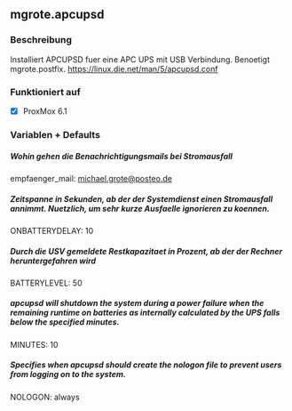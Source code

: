 ## mgrote.apcupsd

### Beschreibung
Installiert APCUPSD fuer eine APC UPS mit USB Verbindung.
Benoetigt mgrote.postfix.
https://linux.die.net/man/5/apcupsd.conf

### Funktioniert auf
- [x] ProxMox 6.1

### Variablen + Defaults
##### Wohin gehen die Benachrichtigungsmails bei Stromausfall
empfaenger_mail: michael.grote@posteo.de

##### Zeitspanne in Sekunden, ab der der Systemdienst einen Stromausfall annimmt. Nuetzlich, um sehr kurze Ausfaelle ignorieren zu koennen.
ONBATTERYDELAY: 10

##### Durch die USV gemeldete Restkapazitaet in Prozent, ab der der Rechner heruntergefahren wird
BATTERYLEVEL: 50

##### apcupsd will shutdown the system during a power failure when the remaining runtime on batteries as internally calculated by the UPS falls below the specified minutes.
MINUTES: 10

##### Specifies when apcupsd should create the nologon file to prevent users from logging on to the system.
NOLOGON: always
